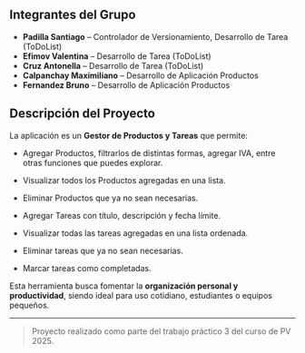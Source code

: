 ## Integrantes del Grupo

- **Padilla Santiago** – Controlador de Versionamiento, Desarrollo de Tarea (ToDoList)
- **Efimov Valentina** – Desarrollo de Tarea (ToDoList)
- **Cruz Antonella** – Desarrollo de Tarea (ToDoList)
- **Calpanchay Maximiliano** – Desarrollo de Aplicación Productos
- **Fernandez Bruno** – Desarrollo de Aplicación Productos

## Descripción del Proyecto

La aplicación es un **Gestor de Productos y Tareas** que permite:

- Agregar Productos, filtrarlos de distintas formas, agregar IVA, entre otras funciones que puedes explorar.
- Visualizar todos los Productos agregadas en una lista.
- Eliminar Productos que ya no sean necesarias.

- Agregar Tareas con título, descripción y fecha límite.
- Visualizar todas las tareas agregadas en una lista ordenada.
- Eliminar tareas que ya no sean necesarias.
- Marcar tareas como completadas.

Esta herramienta busca fomentar la **organización personal y productividad**, siendo ideal para uso cotidiano, estudiantes o equipos pequeños.


---

> Proyecto realizado como parte del trabajo práctico 3 del curso de PV 2025.
